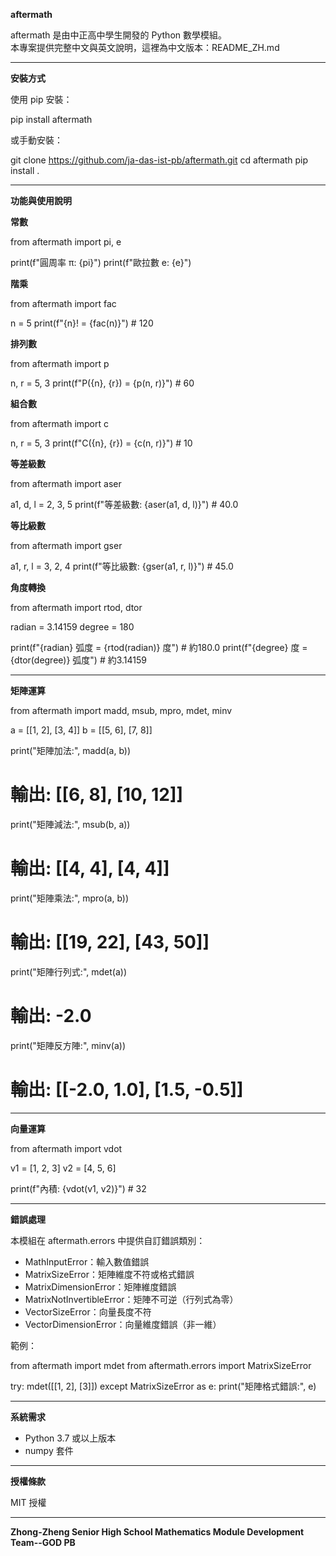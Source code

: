 **aftermath**

aftermath 是由中正高中學生開發的 Python 數學模組。  
本專案提供完整中文與英文說明，這裡為中文版本：README_ZH.md

---

**安裝方式**

使用 pip 安裝：

pip install aftermath

或手動安裝：

git clone https://github.com/ja-das-ist-pb/aftermath.git
cd aftermath
pip install .

---

**功能與使用說明**

**常數**

from aftermath import pi, e

print(f"圓周率 π: {pi}")
print(f"歐拉數 e: {e}")

**階乘**

from aftermath import fac

n = 5
print(f"{n}! = {fac(n)}")  # 120

**排列數**

from aftermath import p

n, r = 5, 3
print(f"P({n}, {r}) = {p(n, r)}")  # 60

**組合數**

from aftermath import c

n, r = 5, 3
print(f"C({n}, {r}) = {c(n, r)}")  # 10

**等差級數**

from aftermath import aser

a1, d, l = 2, 3, 5
print(f"等差級數: {aser(a1, d, l)}")  # 40.0

**等比級數**

from aftermath import gser

a1, r, l = 3, 2, 4
print(f"等比級數: {gser(a1, r, l)}")  # 45.0

**角度轉換**

from aftermath import rtod, dtor

radian = 3.14159
degree = 180

print(f"{radian} 弧度 = {rtod(radian)} 度")  # 約180.0
print(f"{degree} 度 = {dtor(degree)} 弧度")  # 約3.14159

---

**矩陣運算**

from aftermath import madd, msub, mpro, mdet, minv

a = [[1, 2],
     [3, 4]]
b = [[5, 6],
     [7, 8]]

print("矩陣加法:", madd(a, b))  
# 輸出: [[6, 8], [10, 12]]

print("矩陣減法:", msub(b, a))  
# 輸出: [[4, 4], [4, 4]]

print("矩陣乘法:", mpro(a, b))  
# 輸出: [[19, 22], [43, 50]]

print("矩陣行列式:", mdet(a))  
# 輸出: -2.0

print("矩陣反方陣:", minv(a))  
# 輸出: [[-2.0, 1.0], [1.5, -0.5]]

---

**向量運算**

from aftermath import vdot

v1 = [1, 2, 3]
v2 = [4, 5, 6]

print(f"內積: {vdot(v1, v2)}")  # 32

---

**錯誤處理**

本模組在 aftermath.errors 中提供自訂錯誤類別：

- MathInputError：輸入數值錯誤
- MatrixSizeError：矩陣維度不符或格式錯誤
- MatrixDimensionError：矩陣維度錯誤
- MatrixNotInvertibleError：矩陣不可逆（行列式為零）
- VectorSizeError：向量長度不符
- VectorDimensionError：向量維度錯誤（非一維）

範例：

from aftermath import mdet
from aftermath.errors import MatrixSizeError

try:
    mdet([[1, 2], [3]])
except MatrixSizeError as e:
    print("矩陣格式錯誤:", e)

---

**系統需求**

- Python 3.7 或以上版本  
- numpy 套件

---

**授權條款**

MIT 授權

---

**Zhong-Zheng Senior High School Mathematics Module Development Team--GOD PB**